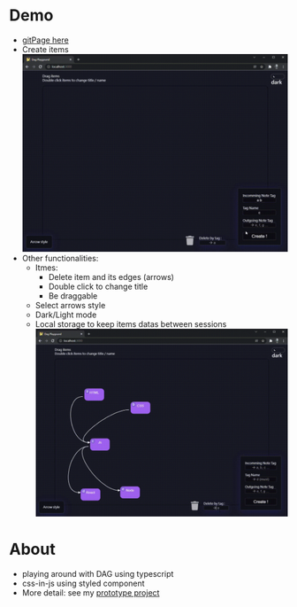 # Demo
- [gitPage here](https://benson00077.github.io/dag_graph-ts/)
- Create items
![image](https://github.com/benson00077/dag_graph-ts/blob/main/public/demo-create.gif) <br />
- Other functionalities:
  - Itmes:
    - Delete item and its edges (arrows)
    - Double click to change title 
    - Be draggable
  - Select arrows style
  - Dark/Light mode
  - Local storage to keep items datas between sessions
![image](https://github.com/benson00077/dag_graph-ts/blob/main/public/demo-others.gif) <br />

# About
- playing around with DAG using typescript 
- css-in-js using styled component
- More detail: see my [prototype project](https://github.com/benson00077/dag_graph)